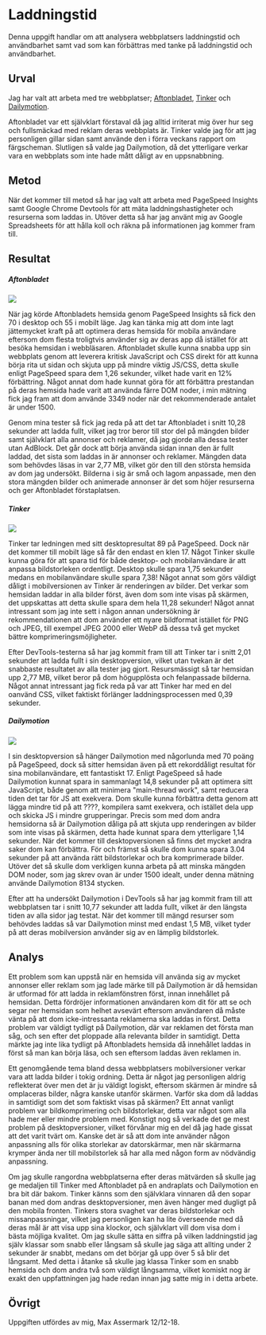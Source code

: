 Laddningstid
=======================

Denna uppgift handlar om att analysera webbplatsers laddningstid och användbarhet samt vad som kan förbättras med tanke på laddningstid och användbarhet.

Urval
-----------------------

Jag har valt att arbeta med tre webbplatser;
<a href="https://www.aftonbladet.se/">Aftonbladet</a>,
<a href="https://tinkerwatches.com/">Tinker</a> och
<a href="https://www.dailymotion.com">Dailymotion</a>.

Aftonbladet var ett självklart förstaval då jag alltid irriterat mig över hur seg och fullsmäckad med reklam deras webbplats är. Tinker valde jag för att jag personligen gillar sidan samt använde den i förra veckans rapport om färgscheman. Slutligen så valde jag Dailymotion, då det ytterligare verkar vara en webbplats som inte hade mått dåligt av en uppsnabbning.

Metod
-----------------------

När det kommer till metod så har jag valt att arbeta med PageSpeed Insights samt Google Chrome Devtools för att mäta laddningshastigheter och resurserna som laddas in. Utöver detta så har jag använt mig av Google Spreadsheets för att hålla koll och räkna på informationen jag kommer fram till.

Resultat
-----------------------
<h5>Aftonbladet</h5>
<img src="image/snapshots/aftonbladet.png?w=450"></img>

När jag körde Aftonbladets hemsida genom PageSpeed Insights så fick den 70 i desktop och 55 i mobilt läge. Jag kan tänka mig att dom inte lagt jättemycket kraft på att optimera deras hemsida för mobila användare eftersom dom flesta troligtvis använder sig av deras app då istället för att besöka hemsidan i webbläsaren. Aftonbladet skulle kunna snabba upp sin webbplats genom att leverera kritisk JavaScript och CSS direkt för att kunna börja rita ut sidan och skjuta upp på mindre viktig JS/CSS, detta skulle enligt PageSpeed spara dem 1,26 sekunder, vilket hade varit en 12% förbättring. Något annat dom hade kunnat göra för att förbättra prestandan på deras hemsida hade varit att använda färre DOM noder, i min mätning fick jag fram att dom använde 3349 noder när det rekommenderade antalet är under 1500.

Genom mina tester så fick jag reda på att det tar Aftonbladet i snitt 10,28 sekunder att ladda fullt, vilket jag tror beror till stor del på mängden bilder samt självklart alla annonser och reklamer, då jag gjorde alla dessa tester utan AdBlock. Det går dock att börja använda sidan innan den är fullt laddad, det sista som laddas in är annonser och reklamer. Mängden data som behövdes läsas in var 2,77 MB, vilket gör den till den största hemsida av dom jag undersökt. Bilderna i sig är små och lagom anpassade, men den stora mängden bilder och animerade annonser är det som höjer resurserna och ger Aftonbladet förstaplatsen.

<h5>Tinker</h5>
<img src="image/snapshots/tinker.png?w=450"></img>

Tinker tar ledningen med sitt desktopresultat 89 på PageSpeed. Dock när det kommer till mobilt läge så får den endast en klen 17. Något Tinker skulle kunna göra för att spara tid för både desktop- och mobilanvändare är att anpassa bildstorleken ordentligt. Desktop skulle spara 1,75 sekunder medans en mobilanvändare skulle spara 7,38! Något annat som görs väldigt dåligt i mobilversionen av Tinker är renderingen av bilder. Det verkar som hemsidan laddar in alla bilder först, även dom som inte visas på skärmen, det uppskattas att detta skulle spara dem hela 11,28 sekunder! Något annat intressant som jag inte sett i någon annan undersökning är rekommendationen att dom använder ett nyare bildformat istället för PNG och JPEG, till exempel JPEG 2000 eller WebP då dessa två get mycket bättre komprimeringsmöjligheter.

Efter DevTools-testerna så har jag kommit fram till att Tinker tar i snitt 2,01 sekunder att ladda fullt i sin desktopversion, vilket utan tvekan är det snabbaste resultatet av alla tester jag gjort. Resursmässigt så tar hemsidan upp 2,77 MB, vilket beror på dom högupplösta och felanpassade bilderna. Något annat intressant jag fick reda på var att Tinker har med en del oanvänd CSS, vilket faktiskt förlänger laddningsprocessen med 0,39 sekunder.

<h5>Dailymotion</h5>
<img src="image/snapshots/dailymotion.png?w=450"></img>

I sin desktopversion så hänger Dailymotion med någorlunda med 70 poäng på PageSpeed, dock så sitter hemsidan även på ett rekorddåligt resultat för sina mobilanvändare, ett fantastiskt 17. Enligt PageSpeed så hade Dailymotion kunnat spara in sammanlagt 14,8 sekunder på att optimera sitt JavaScript, både genom att minimera "main-thread work", samt reducera tiden det tar för JS att exekvera. Dom skulle kunna förbättra detta genom att lägga mindre tid på att ????, kompilera samt exekvera, och istället dela upp och skicka JS i mindre grupperingar. Precis som med dom andra hemsidorna så är Dailymotion dåliga på att skjuta upp renderingen av bilder som inte visas på skärmen, detta hade kunnat spara dem ytterligare 1,14 sekunder. När det kommer till desktopversionen så finns det mycket andra saker dom kan förbättra. För och främst så skulle dom kunna spara 3.04 sekunder på att använda rätt bildstorlekar och bra komprimerade bilder. Utöver det så skulle dom verkligen kunna arbeta på att minska mängden DOM noder, som jag skrev ovan är under 1500 idealt, under denna mätning använde Dailymotion 8134 stycken.

Efter att ha undersökt Dailymotion i DevTools så har jag kommit fram till att webbplatsen tar i snitt 10,77 sekunder att ladda fullt, vilket är den längsta tiden av alla sidor jag testat. När det kommer till mängd resurser som behövdes laddas så var Dailymotion minst med endast 1,5 MB, vilket tyder på att deras mobilversion använder sig av en lämplig bildstorlek.

Analys
-----------------------
Ett problem som kan uppstå när en hemsida vill använda sig av mycket annonser eller reklam som jag lade märke till på Dailymotion är då hemsidan är utformad för att ladda in reklamfönstren först, innan innehållet på hemsidan. Detta fördröjer informationen användaren kom dit för att se och segar ner hemsidan som helhet avsevärt eftersom användaren då måste vänta på att dom icke-intressanta reklamerna ska laddas in först. Detta problem var väldigt tydligt på Dailymotion, där var reklamen det första man såg, och sen efter det ploppade alla relevanta bilder in samtidigt. Detta märkte jag inte lika tydligt på Aftonbladets hemsida då innehållet laddas in först så man kan börja läsa, och sen eftersom laddas även reklamen in.

Ett genomgående tema bland dessa webbplatsers mobilversioner verkar vara att ladda bilder i tokig ordning. Detta är något jag personligen aldrig reflekterat över men det är ju väldigt logiskt, eftersom skärmen är mindre så omplaceras bilder, några kanske utanför skärmen. Varför ska dom då laddas in samtidigt som det som faktiskt visas på skärmen? Ett annat vanligt problem var bildkomprimering och bildstorlekar, detta var något som alla hade mer eller mindre problem med. Konstigt nog så verkade det ge mest problem på desktopversioner, vilket förvånar mig en del då jag hade gissat att det varit tvärt om. Kanske det är så att dom inte använder någon anpassning alls för olika storlekar av datorskärmar, men när skärmarna krymper ända ner till mobilstorlek så har alla med någon form av nödvändig anpassning.

Om jag skulle rangordna webbplatserna efter deras mätvärden så skulle jag ge medaljen till Tinker med Aftonbladet på en andraplats och Dailymotion en bra bit där bakom. Tinker känns som den självklara vinnaren då den sopar banan med dom andras desktopversioner, men även hänger med dugligt på den mobila fronten. Tinkers stora svaghet var deras bildstorlekar och missanpassningar, vilket jag personligen kan ha lite överseende med då deras mål är att visa upp sina klockor, och självklart vill dom visa dom i bästa möjliga kvalitet. Om jag skulle sätta en siffra på vilken laddningstid jag själv klassar som snabb eller långsam så skulle jag säga att allting under 2 sekunder är snabbt, medans om det börjar gå upp över 5 så blir det långsamt. Med detta i åtanke så skulle jag klassa Tinker som en snabb hemsida och dom andra två som väldigt långsamma, vilket komiskt nog är exakt den uppfattningen jag hade redan innan jag satte mig in i detta arbete.

Övrigt
-----------------------

Uppgiften utfördes av mig, Max Assermark 12/12-18.
